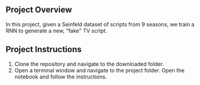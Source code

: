 ## Project Overview

In this project, given a Seinfeld dataset of scripts from 9 seasons, we train a RNN to generate a new, "fake" TV script.

## Project Instructions

1. Clone the repository and navigate to the downloaded folder.
2. Open a terminal window and navigate to the project folder. Open the notebook and follow the instructions.
